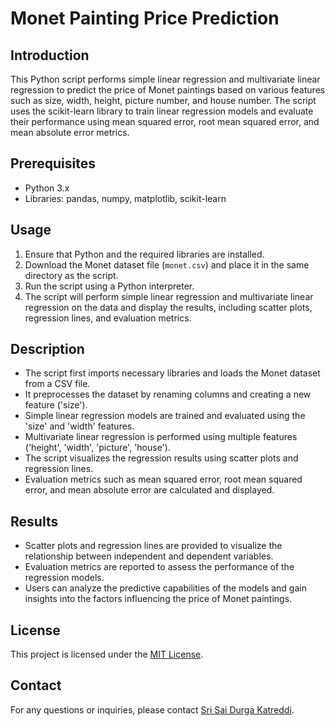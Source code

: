 # Monet Painting Price Prediction

## Introduction
This Python script performs simple linear regression and multivariate linear regression to predict the price of Monet paintings based on various features such as size, width, height, picture number, and house number. The script uses the scikit-learn library to train linear regression models and evaluate their performance using mean squared error, root mean squared error, and mean absolute error metrics.

## Prerequisites
- Python 3.x
- Libraries: pandas, numpy, matplotlib, scikit-learn

## Usage
1. Ensure that Python and the required libraries are installed.
2. Download the Monet dataset file (`monet.csv`) and place it in the same directory as the script.
3. Run the script using a Python interpreter.
4. The script will perform simple linear regression and multivariate linear regression on the data and display the results, including scatter plots, regression lines, and evaluation metrics.

## Description
- The script first imports necessary libraries and loads the Monet dataset from a CSV file.
- It preprocesses the dataset by renaming columns and creating a new feature ('size').
- Simple linear regression models are trained and evaluated using the 'size' and 'width' features.
- Multivariate linear regression is performed using multiple features ('height', 'width', 'picture', 'house').
- The script visualizes the regression results using scatter plots and regression lines.
- Evaluation metrics such as mean squared error, root mean squared error, and mean absolute error are calculated and displayed.

## Results
- Scatter plots and regression lines are provided to visualize the relationship between independent and dependent variables.
- Evaluation metrics are reported to assess the performance of the regression models.
- Users can analyze the predictive capabilities of the models and gain insights into the factors influencing the price of Monet paintings.

## License
This project is licensed under the [MIT License](LICENSE).

## Contact
For any questions or inquiries, please contact [Sri Sai Durga Katreddi](mailto:katreddisrisaidurga@gmail.com).
